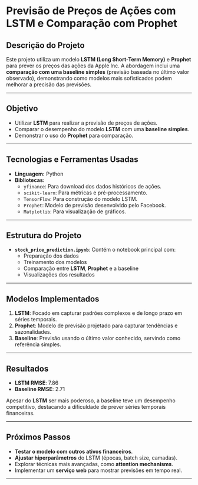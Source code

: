 # Previsão de Preços de Ações com LSTM e Comparação com Prophet

## Descrição do Projeto
Este projeto utiliza um modelo **LSTM (Long Short-Term Memory)** e **Prophet** para prever os preços das ações da Apple Inc. A abordagem inclui uma **comparação com uma baseline simples** (previsão baseada no último valor observado), demonstrando como modelos mais sofisticados podem melhorar a precisão das previsões.

---

## Objetivo
- Utilizar **LSTM** para realizar a previsão de preços de ações.
- Comparar o desempenho do modelo **LSTM** com uma **baseline simples**.
- Demonstrar o uso do **Prophet** para comparação.

---

## Tecnologias e Ferramentas Usadas
- **Linguagem:** Python  
- **Bibliotecas:**
  - `yfinance`: Para download dos dados históricos de ações.
  - `scikit-learn`: Para métricas e pré-processamento.
  - `TensorFlow`: Para construção do modelo LSTM.
  - `Prophet`: Modelo de previsão desenvolvido pelo Facebook.
  - `Matplotlib`: Para visualização de gráficos.

---

## Estrutura do Projeto
- **`stock_price_prediction.ipynb`**: Contém o notebook principal com:
  - Preparação dos dados
  - Treinamento dos modelos
  - Comparação entre **LSTM**, **Prophet** e a baseline
  - Visualizações dos resultados

---

## Modelos Implementados
1. **LSTM**: Focado em capturar padrões complexos e de longo prazo em séries temporais.
2. **Prophet**: Modelo de previsão projetado para capturar tendências e sazonalidades.
3. **Baseline**: Previsão usando o último valor conhecido, servindo como referência simples.

---

## Resultados
- **LSTM RMSE**: 7.86  
- **Baseline RMSE**: 2.71  

Apesar do **LSTM** ser mais poderoso, a baseline teve um desempenho competitivo, destacando a dificuldade de prever séries temporais financeiras.

---

## Próximos Passos
- **Testar o modelo com outros ativos financeiros**.
- **Ajustar hiperparâmetros** do LSTM (épocas, batch size, camadas).
- Explorar técnicas mais avançadas, como **attention mechanisms**.
- Implementar um **serviço web** para mostrar previsões em tempo real.

---


